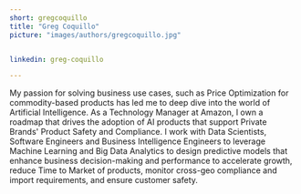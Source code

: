 ```yaml
---
short: gregcoquillo
title: "Greg Coquillo"
picture: "images/authors/gregcoquillo.jpg"


linkedin: greg-coquillo

---
```


My passion for solving business use cases, such as Price Optimization for commodity-based products has led me to deep dive into the world of Artificial Intelligence. As a Technology Manager at Amazon, I own a roadmap that drives the adoption of AI products that support Private Brands' Product Safety and Compliance. I work with Data Scientists, Software Engineers and Business Intelligence Engineers to leverage Machine Learning and Big Data Analytics to design predictive models that enhance business decision-making and performance to accelerate growth, reduce Time to Market of products, monitor cross-geo compliance and import requirements, and ensure customer safety.